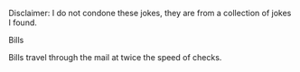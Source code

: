 Disclaimer: I do not condone these jokes, they are from a collection of jokes I found.

Bills

Bills travel through the mail at twice the speed of checks.

